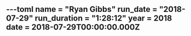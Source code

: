 ---toml
name = "Ryan Gibbs"
run_date = "2018-07-29"
run_duration = "1:28:12"
year = 2018
date = 2018-07-29T00:00:00.000Z
---


